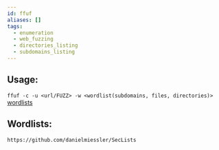 ```yaml
---
id: ffuf
aliases: []
tags:
  - enumeration
  - web_fuzzing
  - directories_listing
  - subdomains_listing
---
```


## Usage:

`ffuf -c -u <url/FUZZ> -w <wordlist(subdomains, files, directories)>` [wordlists](#Wordlists:)  

## Wordlists:
`https://github.com/danielmiessler/SecLists` 

